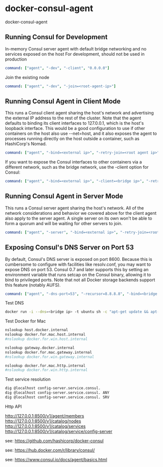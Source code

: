# docker-consul-agent
docker-consul-agent

## Running Consul for Development

In-memory Consul server agent with default bridge networking and no services exposed on the host
For development, should not be used in production
```yaml
command: ["agent", "-dev", "-client", "0.0.0.0"]
```

Join the existing node
```yaml
command: ["agent", "-dev", "-join=<root-agent-ip>"]
```

## Running Consul Agent in Client Mode
This runs a Consul client agent sharing the host's network and advertising the external IP address to the rest of the cluster.
Note that the agent defaults to binding its client interfaces to 127.0.0.1, which is the host's loopback interface. 
This would be a good configuration to use if other containers on the host also use --net=host, 
and it also exposes the agent to processes running directly on the host outside a container, such as HashiCorp's Nomad.
```yaml
command: ["agent", "-bind=<external ip>", "-retry-join=<root agent ip>", "-retry-interval=30s", "-retry-max=0"]
```

If you want to expose the Consul interfaces to other containers via a different network, such as the bridge network, use the -client option for Consul:
```yaml
command: ["agent", "-bind=<external ip>", "-client=<bridge ip>", "-retry-join=<root agent ip>", "-retry-interval=30s", "-retry-max=0"]
```

## Running Consul Agent in Server Mode
This runs a Consul server agent sharing the host's network. 
All of the network considerations and behavior we covered above for the client agent also apply to the server agent. 
A single server on its own won't be able to form a quorum and will be waiting for other servers to join.
```yaml
command: ["agent", "-server", "-bind=<external ip>", "-retry-join=<root agent ip>", "-retry-interval=30s", "-retry-max=0", "-bootstrap-expect=<number of server agents>"]
```

## Exposing Consul's DNS Server on Port 53
By default, Consul's DNS server is exposed on port 8600. 
Because this is cumbersome to configure with facilities like resolv.conf, you may want to expose DNS on port 53. 
Consul 0.7 and later supports this by setting an environment variable that runs setcap on the Consul binary, allowing it to bind to privileged ports. 
Note that not all Docker storage backends support this feature (notably AUFS).

```yaml
command: ["agent", "-dns-port=53", "-recursor=8.8.8.8", "-bind=<bridge ip>"]
```

Test DNS
```bash
docker run -i --dns=<bridge ip> -t ubuntu sh -c "apt-get update && apt-get install -y dnsutils && dig consul.service.consul"
```

Test Docker for Mac
```bash
nslookup host.docker.internal
nslookup docker.for.mac.host.internal
#nslookup docker.for.win.host.internal

nslookup gateway.docker.internal
nslookup docker.for.mac.gateway.internal
#nslookup docker.for.win.gateway.internal

nslookup docker.for.mac.http.internal
#nslookup docker.for.win.http.internal
```

Test service resolution
```bash
dig @localhost config-server.service.consul.
dig @localhost config-server.service.consul. ANY
dig @localhost config-server.service.consul. SRV
```

Http API

http://127.0.0.1:8500/v1/agent/members
http://127.0.0.1:8500/v1/catalog/nodes
http://127.0.0.1:8500/v1/catalog/services
http://127.0.0.1:8500/v1/catalog/service/config-server


see: https://github.com/hashicorp/docker-consul

see: https://hub.docker.com/r/library/consul/

see: https://www.consul.io/docs/agent/basics.html
